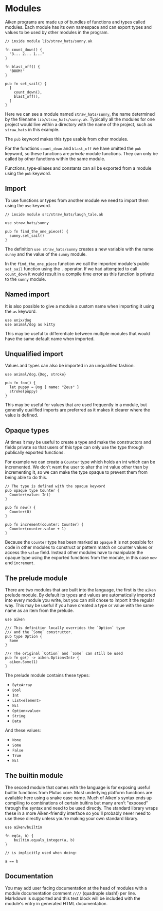 # Modules

Aiken programs are made up of bundles of functions and types called modules.
Each module has its own namespace and can export types and values to be used
by other modules in the program.

```aiken
// inside module lib/straw_hats/sunny.ak

fn count_down() {
  "3... 2... 1..."
}

fn blast_off() {
  "BOOM!"
}

pub fn set_sail() {
  [
    count_down(),
    blast_off(),
  ]
}
```

Here we can see a module named `straw_hats/sunny`, the name determined by the
filename `lib/straw_hats/sunny.ak`. Typically all the modules for one
project would live within a directory with the name of the project, such as
`straw_hats` in this example.

The `pub` keyword makes this type usable from other modules.

For the functions `count_down` and `blast_off` we have omitted the `pub`
keyword, so these functions are _private_ module functions. They can only be
called by other functions within the same module.

Functions, type-aliases and constants can all be exported from a module using
the `pub` keyword.

## Import

To use functions or types from another module we need to import them using the
`use` keyword.

```aiken
// inside module src/straw_hats/laugh_tale.ak

use straw_hats/sunny

pub fn find_the_one_piece() {
  sunny.set_sail()
}
```

The definition `use straw_hats/sunny` creates a new variable with the name
`sunny` and the value of the `sunny` module.

In the `find_the_one_piece` function we call the imported module's public `set_sail`
function using the `.` operator. If we had attempted to call `count_down` it
would result in a compile time error as this function is private to the
`sunny` module.

## Named import

It is also possible to give a module a custom name
when importing it using the `as` keyword.

```aiken
use unix/dog
use animal/dog as kitty
```

This may be useful to differentiate between multiple modules that would have
the same default name when imported.

## Unqualified import

Values and types can also be imported in an unqualified fashion.

```aken
use animal/dog.{Dog, stroke}

pub fn foo() {
  let puppy = Dog { name: "Zeus" }
  stroke(puppy)
}
```

This may be useful for values that are used frequently in a module, but
generally qualified imports are preferred as it makes it clearer where the
value is defined.

## Opaque types

At times it may be useful to create a type and make the constructors and
fields private so that users of this type can only use the type through
publically exported functions.

For example we can create a `Counter` type which holds an int which can be
incremented. We don't want the user to alter the int value other than by
incrementing it, so we can make the type opaque to prevent them from being
able to do this.

```aiken
// The type is defined with the opaque keyword
pub opaque type Counter {
  Counter(value: Int)
}

pub fn new() {
  Counter(0)
}

pub fn increment(counter: Counter) {
  Counter(counter.value + 1)
}
```

Because the `Counter` type has been marked as `opaque` it is not possible for
code in other modules to construct or pattern match on counter values or
access the `value` field. Instead other modules have to manipulate the opaque
type using the exported functions from the module, in this case `new` and
`increment`.

## The prelude module

There are two modules that are built into the language, the first is the
`aiken` prelude module. By default its types and values are automatically
imported into every module you write, but you can still chose to import it the
regular way. This may be useful if you have created a type or value with the
same name as an item from the prelude.

```aiken
use aiken

/// This definition locally overrides the `Option` type
/// and the `Some` constructor.
pub type Option {
  Some
}

/// The original `Option` and `Some` can still be used
pub fn go() -> aiken.Option<Int> {
  aiken.Some(1)
}
```

The prelude module contains these types:

- `ByteArray`
- `Bool`
- `Int`
- `List<element>`
- `Nil`
- `Option<value>`
- `String`
- `Data`

And these values:

- `None`
- `Some`
- `False`
- `True`
- `Nil`

## The builtin module

The second module that comes with the language is for exposing useful builtin
functions from Plutus core. Most underlying platform functions are available
here using a snake case name. Much of Aiken's syntax ends up compiling to
combinations of certain bultins but many aren't "exposed" through the syntax
and need to be used directly. The standard library wraps these in a more
Aiken-friendly interface so you'll probably never need to use these directly
unless you're making your own standard library.

```aiken
use aiken/builtin

fn eq(a, b) {
    builtin.equals_integer(a, b)
}

// is implicitly used when doing:

a == b
```

## Documentation

You may add user facing documentation at the head of modules with a module
documentation comment `////` (quadruple slash!) per line. Markdown is supported
and this text block will be included with the module's entry in generated HTML
documentation.
